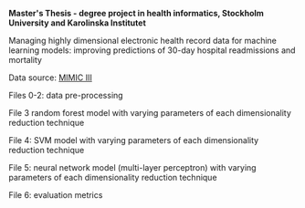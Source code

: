 <b>Master's Thesis - degree project in health informatics, Stockholm University and Karolinska Institutet</b>

Managing highly dimensional electronic health record data for machine learning models: improving predictions of 30-day hospital readmissions and mortality

Data source: <a href = "https://mimic.physionet.org/">MIMIC III</a>

Files 0-2: data pre-processing

File 3 random forest model with varying parameters of each dimensionality reduction technique

File 4: SVM model with varying parameters of each dimensionality reduction technique

File 5: neural network model (multi-layer perceptron) with varying parameters of each dimensionality reduction technique

File 6: evaluation metrics

